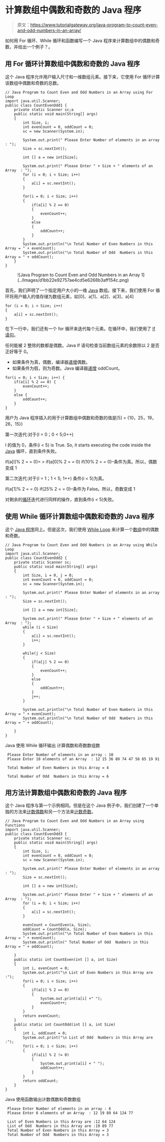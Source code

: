 # 计算数组中偶数和奇数的 Java 程序

> 原文：<https://www.tutorialgateway.org/java-program-to-count-even-and-odd-numbers-in-an-array/>

如何用 For 循环、While 循环和函数编写一个 Java 程序来计算数组中的偶数和奇数，并给出一个例子？。

## 用 For 循环计算数组中偶数和奇数的 Java 程序

这个 Java 程序允许用户输入尺寸和一维数组元素。接下来，它使用 For 循环计算该数组中偶数和奇数的总数。

```
// Java Program to Count Even and Odd Numbers in an Array using For Loop
import java.util.Scanner;
public class CountEvenOdd1 {
	private static Scanner sc;a
	public static void main(String[] args) 
	{
		int Size, i;
		int evenCount = 0, oddCount = 0;
		sc = new Scanner(System.in);

		System.out.print(" Please Enter Number of elements in an array : ");
		Size = sc.nextInt();	

		int [] a = new int[Size];

		System.out.print(" Please Enter " + Size + " elements of an Array  : ");
		for (i = 0; i < Size; i++)
		{
			a[i] = sc.nextInt();
		}   

		for(i = 0; i < Size; i++)
		{
			if(a[i] % 2 == 0)
			{
				evenCount++;
			}
			else
			{
				oddCount++;
			}
		}		
		System.out.println("\n Total Number of Even Numbers in this Array = " + evenCount);
		System.out.println("\n Total Number of Odd  Numbers in this Array = " + oddCount);
	}
}
```

<figure class="wp-block-image">![Java Program to Count Even and Odd Numbers in an Array 1](../Images/d1bb22e92757ae4cd5e6268b3aff154c.png)</figure>

首先，我们声明了一个指定用户大小的一维 [Java](https://www.tutorialgateway.org/java-tutorial/) 数组。接下来，我们使用 For 循环将用户输入的值存储为数组元素，如[0]、a[1]、a[2]、a[3]、a[4]

```
for (i = 0; i < Size; i++)
{
	a[i] = sc.nextInt();
}
```

在下一行中，我们还有一个 for 循环来迭代每个元素。在循环中，我们使用了 [If 语句](https://www.tutorialgateway.org/java-if-statement/)。

任何能被 2 整除的数都是偶数。Java If 语句检查当前数组元素的余数除以 2 是否正好等于 0。

*   如果条件为真，偶数，编译器[递增](https://www.tutorialgateway.org/increment-and-decrement-operators-in-java/)偶数。
*   如果条件为假，则为奇数。Java 编译器[递增](https://www.tutorialgateway.org/increment-and-decrement-operators-in-java/) oddCount。

```
for(i = 0; i < Size; i++) {
	if(a[i] % 2 == 0) {
		evenCount++;
	}
	else {
		oddCount++;
	}
}
```

用户为 Java 程序插入的用于计算数组中偶数和奇数的值是[5] = {10，25，19，26，15}}

第一次迭代:对于(I = 0；0 < 5;0++)

I 的值为 0，条件(i < 5) is True. So, it starts executing the code inside the [Java](https://www.tutorialgateway.org/java-tutorial/) 循环，直到条件失败。

if(a[I]% 2 = = 0)= > if(a[0]% 2 = = 0)
if(10% 2 = = 0)–条件为真。所以，偶数变成 1

第二次迭代:对于(I = 1；1 < 5; 1++)
条件(i < 5)为真。

if(a[1]% 2 = = 0)
if(25% 2 = = 0)–条件为 False。所以，奇数变成 1

对剩余的[循环](https://www.tutorialgateway.org/java-for-loop/)迭代进行同样的操作，直到条件(i < 5)失败。

## 使用 While 循环计算数组中偶数和奇数的 Java 程序

这个 [Java 程序](https://www.tutorialgateway.org/learn-java-programs/)同上。但是这次，我们使用 [While Loop](https://www.tutorialgateway.org/java-while-loop/) 来计算一个[数组](https://www.tutorialgateway.org/java-array/)中的偶数和奇数。

```
// Java Program to Count Even and Odd Numbers in an Array using While Loop
import java.util.Scanner;
public class CountEvenOdd2 {
	private static Scanner sc;
	public static void main(String[] args) 
	{
		int Size, i = 0, j = 0;
		int evenCount = 0, oddCount = 0;
		sc = new Scanner(System.in);

		System.out.print(" Please Enter Number of elements in an array : ");
		Size = sc.nextInt();	

		int [] a = new int[Size];

		System.out.print(" Please Enter " + Size + " elements of an Array  : ");
		while (i < Size)
		{
			a[i] = sc.nextInt();
			i++;
		}   

		while(j < Size)
		{
			if(a[j] % 2 == 0)
			{
				evenCount++;
			}
			else
			{
				oddCount++;
			}
			j++;
		}

		System.out.println("\n Total Number of Even Numbers in this Array = " + evenCount);
		System.out.println("\n Total Number of Odd  Numbers in this Array = " + oddCount);

	}
}
```

Java 使用 While 循环输出 计算偶数和奇数数组数

```
 Please Enter Number of elements in an array : 10
 Please Enter 10 elements of an Array  : 12 15 36 89 74 47 58 85 19 91

 Total Number of Even Numbers in this Array = 4

 Total Number of Odd  Numbers in this Array = 6
```

## 用方法计算数组中偶数和奇数的 Java 程序

这个 Java 程序与第一个示例相同。但是在这个 Java 例子中，我们创建了一个单独的方法来[计数偶数](https://www.tutorialgateway.org/java-program-to-count-even-numbers-in-an-array/)和另一个方法来[计数奇数](https://www.tutorialgateway.org/java-program-to-count-odd-numbers-in-an-array/)。

```
// Java Program to Count Even and Odd Numbers in an Array using Functions
import java.util.Scanner;
public class CountEvenOdd3 {
	private static Scanner sc;
	public static void main(String[] args) 
	{
		int Size, i;
		int evenCount = 0, oddCount = 0;
		sc = new Scanner(System.in);

		System.out.print(" Please Enter Number of elements in an array : ");
		Size = sc.nextInt();	

		int [] a = new int[Size];

		System.out.print(" Please Enter " + Size + " elements of an Array  : ");
		for (i = 0; i < Size; i++)
		{
			a[i] = sc.nextInt();
		}   

		evenCount = CountEven(a, Size);
		oddCount = CountOdd(a, Size);		
		System.out.println("\n Total Number of Even Numbers in this Array = " + evenCount);
		System.out.println(" Total Number of Odd  Numbers in this Array = " + oddCount);

	}
	public static int CountEven(int [] a, int Size)
	{
		int i, evenCount = 0;
		System.out.print("\n List of Even Numbers in this Array are :");  
		for(i = 0; i < Size; i++)
		{
			if(a[i] % 2 == 0)
			{
				System.out.print(a[i] +" ");
				evenCount++;
			}
		}
		return evenCount;
	}
	public static int CountOdd(int [] a, int Size)
	{
		int i, oddCount = 0;
		System.out.print("\n List of Odd  Numbers in this Array are :");  
		for(i = 0; i < Size; i++)
		{
			if(a[i] % 2 != 0)
			{
				System.out.print(a[i] + " ");
				oddCount++;
			}
		}
		return oddCount;
	}
}
```

Java 使用函数输出计数偶数和奇数数组

```
 Please Enter Number of elements in an array : 6
 Please Enter 6 elements of an Array  : 12 19 89 64 124 77

 List of Even Numbers in this Array are :12 64 124 
 List of Odd  Numbers in this Array are :19 89 77 
 Total Number of Even Numbers in this Array = 3
 Total Number of Odd  Numbers in this Array = 3
```
